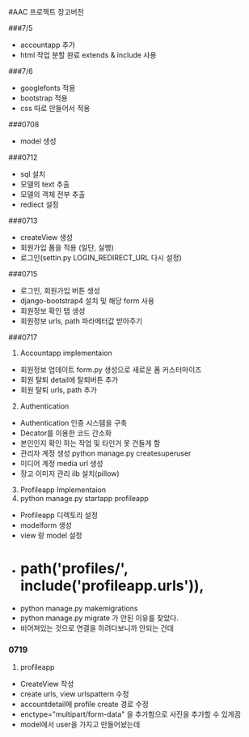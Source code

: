 #AAC 프로젝트 장고버전

###7/5
- accountapp 추가
- html 작업 분할 완료 extends & include 사용

###7/6
- googlefonts 적용
- bootstrap 적용
- css 따로 만들어서 적용

###0708
- model 생성

###0712
- sql 설치
- 모델의 text 추출
- 모델의 객체 전부 추출
- rediect 설정

###0713
- createView 생성
- 회원가입 폼을 적용 (일단, 실행)
- 로그인(settin.py LOGIN_REDIRECT_URL 다시 설정)

###0715
- 로그인, 회원가입 버튼 생성
- django-bootstrap4 설치 및 해당 form 사용 
- 회원정보 확인 탭 생성
- 회원정보 urls, path 파라메터값 받아주기

###0717
1. Accountapp implementaion
- 회원정보 업데이트 form.py 생성으로 새로운 폼 커스터마이즈
- 회원 탈퇴 detail에 탈퇴버튼 추가
- 회원 탈퇴 urls, path 추가
  
2. Authentication
- Authentication 인증 시스템을 구축
- Decator를 이용한 코드 간소화
- 본인인지 확인 하는 작업 및 타인거 못 건들게 함
- 관리자 계정 생성
  python manage.py createsuperuser
- 미디어 계정 media url 생성
- 장고 이미지 관리 ilb 설치(pillow)

3. Profileapp Implementaion
1. python manage.py startapp profileapp
- Profileapp 디렉토리 설정 
- modelform 생성
- view 랑 model 설정
- # path('profiles/', include('profileapp.urls')),
- python manage.py makemigrations
- python manage.py migrate 가 안된 이유를 찾았다.
- 비어져있는 것으로 연결을 하려다보니까 안되는 건데

### 0719
1. profileapp 
- CreateView 작성
- create urls, view urlspattern 수정
- accountdetail에 profile create 경로 수정
- enctype="multipart/form-data" 을 추가함으로 사진을 추가할 수 있게끔
- model에서 user을 가지고 만들어놨는데